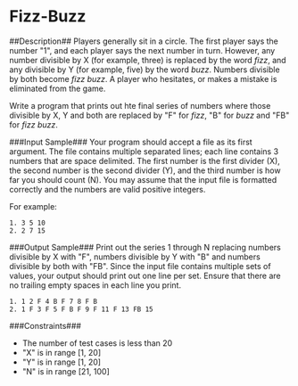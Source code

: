 Fizz-Buzz
======

##Description##
Players generally sit in a circle. The first player says the number "1", and
each player says the next number in turn. However, any number divisible by X
(for example, three) is replaced by the word _fizz_, and any divisible by Y
(for example, five) by the word _buzz_. Numbers divisible by both become
_fizz buzz_. A player who hesitates, or makes a mistake is eliminated from the
game.

Write a program that prints out hte final series of numbers where those
divisible by X, Y and both are replaced by "F" for _fizz_, "B" for _buzz_
and "FB" for _fizz buzz_.

###Input Sample###
Your program should accept a file as its first argument. The file contains
multiple separated lines; each line contains 3 numbers that are space delimited.
The first number is the first divider (X), the second number is the second
divider (Y), and the third number is how far you should count (N). You may
assume that the input file is formatted correctly and the numbers are valid
positive integers.

For example:
```
1. 3 5 10
2. 2 7 15
```

###Output Sample###
Print out the series 1 through N replacing numbers divisible by X with "F",
numbers divisible by Y with "B" and numbers divisible by both with "FB". Since
the input file contains multiple sets of values, your output should print out
one line per set. Ensure that there are no trailing empty spaces in each line
you print.
```
1. 1 2 F 4 B F 7 8 F B
2. 1 F 3 F 5 F B F 9 F 11 F 13 FB 15
```

###Constraints###
- The number of test cases is less than 20
- "X" is in range [1, 20]  
- "Y" is in range [1, 20]  
- "N" is in range [21, 100]
